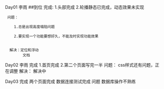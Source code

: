 Day01  李雨
   ##到位
     完成:
        1.头部完成
        2.轮播静态已完成，动态效果未实现

     问题：

        1.总是出现高度塌陷问题

        2.要实现一个功能要想好久，不能及时实现功能效果


      解决：定位和浮动
			文档

Day02  李雨
       完成
         1.首页完成
         2.第二个页面写完一半
     问题：
         css样式还有问题，正在调整
     解决：
        解决中


   Day03
      完成
        两个页面完成
        数据连接测试完成
      问题
         数据库操作不熟练








